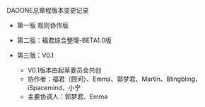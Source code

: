 DAOONE总章程版本变更记录

- 第一版 规则协作版

- 第二版：福君综合整理-BETA1.0版   

- 第三版：V0.1
  - V0.1版本由起草委员会共创
  - 协作者：福君（顾问）、Emma、郭梦君、Martin、Blingbling、iSpacemind、小宁
  - 主要协调人：郭梦君、Emma


